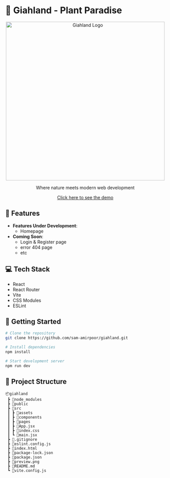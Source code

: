 # 🌿 Giahland - Plant Paradise

<div align="center">
  <img src="./preview.png" alt="Giahland Logo" width="500"/>
  <p>Where nature meets modern web development</p>
  <a href="https://giahland.netlify.app/">Click here to see the demo</a>
</div>

## 🚀 Features

- **Features Under Development**:
  - Homepage
- **Coming Soon**:
  - Login & Register page
  - error 404 page
  - etc

## 💻 Tech Stack

- React
- React Router
- Vite
- CSS Modules
- ESLint

## 🌱 Getting Started

```bash
# Clone the repository
git clone https://github.com/sam-amirpoor/giahland.git

# Install dependencies
npm install

# Start development server
npm run dev
```

## 🌴 Project Structure

```
📦giahland
 ┣ 📂node_modules
 ┣ 📂public
 ┣ 📂src
 ┃ ┣ 📂assets
 ┃ ┣ 📂components
 ┃ ┣ 📂pages
 ┃ ┣ 📜App.jsx
 ┃ ┣ 📜index.css
 ┃ ┗ 📜main.jsx
 ┣ 📜.gitignore
 ┣ 📜eslint.config.js
 ┣ 📜index.html
 ┣ 📜package-lock.json
 ┣ 📜package.json
 ┣ 📜preview.png
 ┣ 📜README.md
 ┗ 📜vite.config.js
```
